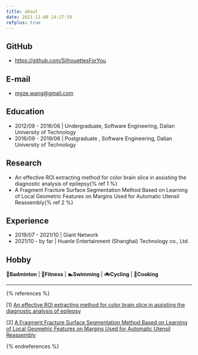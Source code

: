 ```yaml
---
title: about
date: 2021-11-08 14:27:59
refplus: true
---
```


## GitHub

* https://github.com/SilhouettesForYou


## E-mail

* mgze.wang@gmail.com


## Education

* 2012/09 - 2016/06 | Undergraduate, Software Engineering, Dalian University of Technology
* 2016/09 - 2019/06 | Postgraduate , Software Engineering, Dalian University of Technology

## Research



* An effective ROI extracting method for color brain slice in assisting the diagnostic analysis of epilepsy{% ref 1 %}
* A Fragment Fracture Surface Segmentation Method Based on Learning of Local Geometric Features on Margins Used for Automatic Utensil Reassembly{% ref 2 %}


## Experience

* 2019/07 - 2021/10 | Giant Network
* 2021/10 - by far | Huanle Entertainment (Shanghai) Technology co., Ltd.

## Hobby

**🏸Badminton** | **💪Fitness** | **🏊‍Swimming** | **🚲Cycling** | **🥘Cooking**



***

{% references %}

[1] <a href="https://dl.acm.org/doi/10.1145/3340037.3340041">An effective ROI extracting method for color brain slice in assisting the diagnostic analysis of epilepsy</a>

[2] <a href="https://www.sciencedirect.com/science/article/abs/pii/S0010448520301561">A Fragment Fracture Surface Segmentation Method Based on Learning of Local Geometric Features on Margins Used for Automatic Utensil Reassembly</a>

{% endreferences %}

